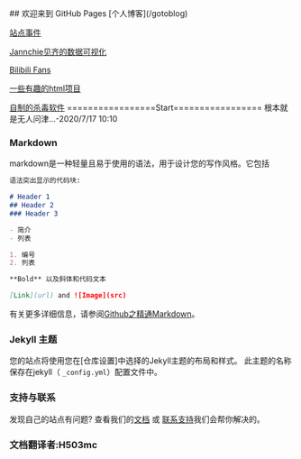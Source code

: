 <link rel="shortcut icon" href="/favicon.ico" type="image/x-icon">
<link rel="icon" href="/favicon.ico" type="image/x-icon">
<link rel="bookmark" href="/favicon.ico" type="image/x-icon">
<title>H503mc’s Homepage</title>
## 欢迎来到 GitHub Pages
[个人博客](/gotoblog)

[站点事件](/gotoevent)

[Jannchie见齐的数据可视化](/data-sort/src)

[Bilibili Fans](/bilicount)

[一些有趣的html项目](/happy-html)

[自制的杀毒软件](/bat-anti-virus)
=================Start=================
根本就是无人问津...-2020/7/17 10:10
### Markdown

markdown是一种轻量且易于使用的语法，用于设计您的写作风格。它包括

```markdown
语法突出显示的代码块:

# Header 1
## Header 2
### Header 3

- 简介
- 列表

1. 编号
2. 列表

**Bold** 以及斜体和代码文本

[Link](url) and ![Image](src)
```

有关更多详细信息，请参阅[Github之精通Markdown](https://guides.github.com/features/mastering-markdown/)。

### Jekyll 主题

您的站点将使用您在[仓库设置]中选择的Jekyll主题的布局和样式。
此主题的名称保存在jekyll（ `_config.yml`）配置文件中。

### 支持与联系

发现自己的站点有问题? 查看我们的[文档](https://help.github.com/categories/github-pages-basics/$) 或 [联系支持](https://github.com/contact)我们会帮你解决的。

### 文档翻译者:H503mc

<script src="/load.js"></script>

